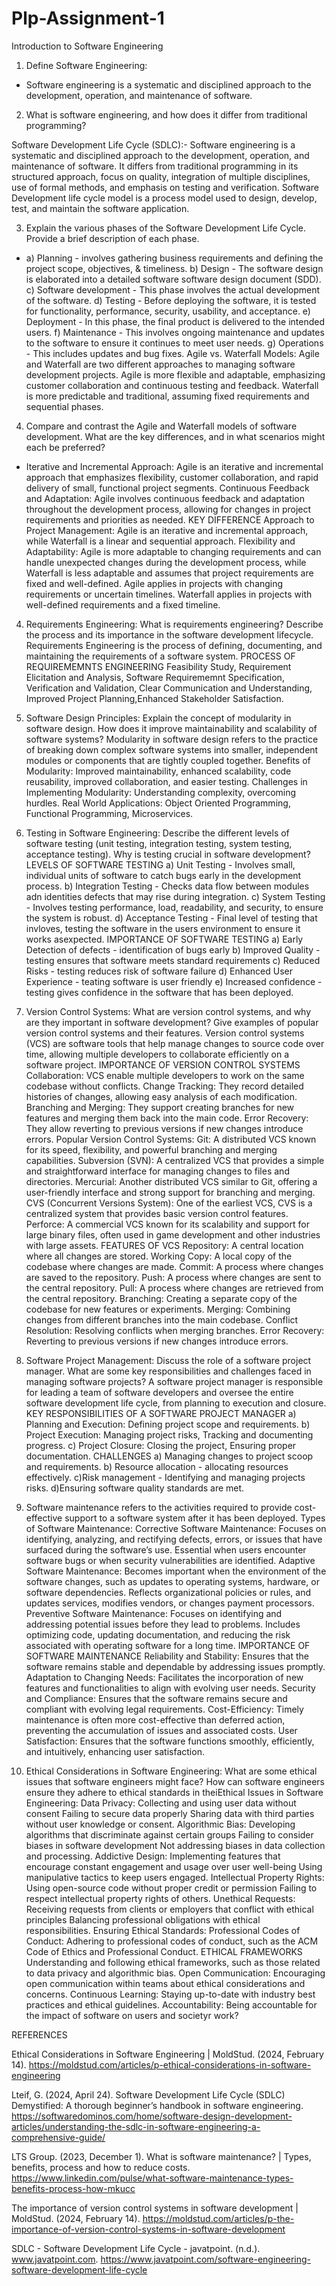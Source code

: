# Plp-Assignment-1
Introduction to Software Engineering

1. Define Software Engineering:
- Software engineering is a systematic and disciplined approach to the development, operation, and maintenance of software. 

2. What is software engineering, and how does it differ from traditional programming?

  Software Development Life Cycle (SDLC):- Software engineering is a systematic and disciplined approach to the development, operation, and maintenance of software. It differs from traditional programming in its structured approach, focus on quality, integration of multiple disciplines, use of formal methods, and emphasis on testing and verification. Software Development life cycle model is a process model used to design, develop, test, and maintain the software application.

3. Explain the various phases of the Software Development Life Cycle. Provide a brief description of each phase.
- a) Planning - involves gathering business requirements and defining the project scope, objectives, & timeliness.
b) Design - The software design is elaborated into a detailed software software design document (SDD). 
c) Software development - This phase involves the actual development of the software.
d)  Testing - Before deploying the software, it is tested for functionality, performance, security, usability, and acceptance.
e) Deployment - In this phase, the final product is delivered to the intended users. 
f) Maintenance - This involves ongoing maintenance and updates to the software to ensure it continues to meet user needs. 
g) Operations - This includes updates and bug fixes.
Agile vs. Waterfall Models: Agile and Waterfall are two different approaches to managing software development projects. Agile is more flexible and adaptable, emphasizing customer collaboration and continuous testing and feedback. Waterfall is more predictable and traditional, assuming fixed requirements and sequential phases.

4. Compare and contrast the Agile and Waterfall models of software development. What are the key differences, and in what scenarios might each be preferred?
- Iterative and Incremental Approach: Agile is an iterative and incremental approach that emphasizes flexibility, customer collaboration, and rapid delivery of small, functional project segments.
Continuous Feedback and Adaptation: Agile involves continuous feedback and adaptation throughout the development process, allowing for changes in project requirements and priorities as needed.
KEY DIFFERENCE
Approach to Project Management: Agile is an iterative and incremental approach, while Waterfall is a linear and sequential approach.
Flexibility and Adaptability: Agile is more adaptable to changing requirements and can handle unexpected changes during the development process, while Waterfall is less adaptable and assumes that project requirements are fixed and well-defined.
Agile applies in projects with changing requirements or uncertain timelines.
Waterfall applies in projects with well-defined requirements and a fixed timeline.


4. Requirements Engineering: What is requirements engineering? Describe the process and its importance in the software development lifecycle.
Requirements Engineering is the process of defining, documenting, and maintaining the requirements of a software system.
PROCESS OF REQUIREMEMNTS ENGINEERING
Feasibility Study, Requirement Elicitation and Analysis, Software Requirememnt Specification, Verification and Validation, Clear Communication and Understanding, Improved Project Planning,Enhanced Stakeholder Satisfaction. 


5. Software Design Principles: Explain the concept of modularity in software design. How does it improve maintainability and scalability of software systems? 
Modularity in software design refers to the practice of breaking down complex software systems into smaller, independent modules or components that are tightly coupled together.
Benefits of Modularity: Improved maintainability, enhanced scalability, code reusability, improved collaboration, and easier testing.
Challenges in Implementing Modularity: Understanding complexity, overcoming hurdles.
Real World Applications: Object Oriented Programming, Functional Programming, Microservices. 

6. Testing in Software Engineering: Describe the different levels of software testing (unit testing, integration testing, system testing, acceptance testing). Why is testing crucial in software development?
LEVELS OF SOFTWARE TESTING 
a) Unit Testing - Involves small, individual units of software to catch bugs early in the development process. 
b) Integration Testing - Checks data flow between modules adn identities defects that may rise during integration. 
c) System Testing - Involves testing performance, load, readability, and security, to ensure the system is robust. 
d) Acceptance Testing - Final level of testing that invloves, testing the software in the users environment to ensure it works asexpected. 
IMPORTANCE OF SOFTWARE TESTING 
a) Early Detection of defects - identification of bugs early
b) Improved Quality - testing ensures that software meets standard requirements 
c) Reduced Risks - testing reduces risk of software failure
d) Enhanced User Experience - teating software is user friendly 
e) Increased confidence - testing gives confidence in the software that has been deployed. 


7. Version Control Systems: What are version control systems, and why are they important in software development? Give examples of popular version control systems and their features.
Version control systems (VCS) are software tools that help manage changes to source code over time, allowing multiple developers to collaborate efficiently on a software project. 
IMPORTANCE OF VERSION CONTROL SYSTEMS
Collaboration: VCS enable multiple developers to work on the same codebase without conflicts.
Change Tracking: They record detailed histories of changes, allowing easy analysis of each modification.
Branching and Merging: They support creating branches for new features and merging them back into the main code.
Error Recovery: They allow reverting to previous versions if new changes introduce errors.
Popular Version Control Systems:
Git: A distributed VCS known for its speed, flexibility, and powerful branching and merging capabilities.
Subversion (SVN): A centralized VCS that provides a simple and straightforward interface for managing changes to files and directories.
Mercurial: Another distributed VCS similar to Git, offering a user-friendly interface and strong support for branching and merging.
CVS (Concurrent Versions System): One of the earliest VCS, CVS is a centralized system that provides basic version control features.
Perforce: A commercial VCS known for its scalability and support for large binary files, often used in game development and other industries with large assets. 
FEATURES OF VCS
Repository: A central location where all changes are stored.
Working Copy: A local copy of the codebase where changes are made.
Commit: A process where changes are saved to the repository.
Push: A process where changes are sent to the central repository.
Pull: A process where changes are retrieved from the central repository.
Branching: Creating a separate copy of the codebase for new features or experiments.
Merging: Combining changes from different branches into the main codebase.
Conflict Resolution: Resolving conflicts when merging branches.
Error Recovery: Reverting to previous versions if new changes introduce errors.

8. Software Project Management: Discuss the role of a software project manager. What are some key responsibilities and challenges faced in managing software projects? A software project manager is responsible for leading a team of software developers and oversee the entire software development life cycle, from planning to execution and closure. 
KEY RESPONSIBILITIES OF A SOFTWARE PROJECT MANAGER 
a) Planning and Execution:
Defining project scope and requirements.
b) Project Execution: Managing project risks, Tracking and documenting progress. 
c) Project Closure: Closing the project,
Ensuring proper documentation. 
CHALLENGES 
a) Managing changes to project scoop and requirements. 
b) Resource allocation - allocating resources effectively.
c)Risk management - Identifying and managing projects risks. 
d)Ensuring software quality standards are met. 

9. Software maintenance refers to the activities required to provide cost-effective support to a software system after it has been deployed.
Types of Software Maintenance:
Corrective Software Maintenance:
Focuses on identifying, analyzing, and rectifying defects, errors, or issues that have surfaced during the software’s use.
Essential when users encounter software bugs or when security vulnerabilities are identified.
Adaptive Software Maintenance:
Becomes important when the environment of the software changes, such as updates to operating systems, hardware, or software dependencies.
Reflects organizational policies or rules, and updates services, modifies vendors, or changes payment processors.
Preventive Software Maintenance:
Focuses on identifying and addressing potential issues before they lead to problems.
Includes optimizing code, updating documentation, and reducing the risk associated with operating software for a long time. 
IMPORTANCE OF SOFTWARE MAINTENANCE
Reliability and Stability:
Ensures that the software remains stable and dependable by addressing issues promptly.
Adaptation to Changing Needs:
Facilitates the incorporation of new features and functionalities to align with evolving user needs.
Security and Compliance:
Ensures that the software remains secure and compliant with evolving legal requirements.
Cost-Efficiency:
Timely maintenance is often more cost-effective than deferred action, preventing the accumulation of issues and associated costs.
User Satisfaction:
Ensures that the software functions smoothly, efficiently, and intuitively, enhancing user satisfaction.

10. Ethical Considerations in Software Engineering: What are some ethical issues that software engineers might face? How can software engineers ensure they adhere to ethical standards in theiEthical Issues in Software Engineering:
Data Privacy:
Collecting and using user data without consent
Failing to secure data properly
Sharing data with third parties without user knowledge or consent.
Algorithmic Bias:
Developing algorithms that discriminate against certain groups
Failing to consider biases in software development
Not addressing biases in data collection and processing.
Addictive Design:
Implementing features that encourage constant engagement and usage over user well-being
Using manipulative tactics to keep users engaged.
Intellectual Property Rights:
Using open-source code without proper credit or permission
Failing to respect intellectual property rights of others.
Unethical Requests:
Receiving requests from clients or employers that conflict with ethical principles
Balancing professional obligations with ethical responsibilities.
Ensuring Ethical Standards:
Professional Codes of Conduct:
Adhering to professional codes of conduct, such as the ACM Code of Ethics and Professional Conduct.
ETHICAL FRAMEWORKS
Understanding and following ethical frameworks, such as those related to data privacy and algorithmic bias.
Open Communication:
Encouraging open communication within teams about ethical considerations and concerns.
Continuous Learning:
Staying up-to-date with industry best practices and ethical guidelines.
Accountability:
Being accountable for the impact of software on users and societyr work?


REFERENCES 


Ethical Considerations in Software Engineering | MoldStud. (2024, February 14). https://moldstud.com/articles/p-ethical-considerations-in-software-engineering

Lteif, G. (2024, April 24). Software Development Life Cycle (SDLC) Demystified: A thorough beginner’s handbook in software engineering. https://softwaredominos.com/home/software-design-development-articles/understanding-the-sdlc-in-software-engineering-a-comprehensive-guide/

LTS Group. (2023, December 1). What is software maintenance? | Types, benefits, process and how to reduce costs. https://www.linkedin.com/pulse/what-software-maintenance-types-benefits-process-how-mkucc

The importance of version control systems in software 
development | MoldStud. (2024, February 14). https://moldstud.com/articles/p-the-importance-of-version-control-systems-in-software-development

SDLC - Software Development Life Cycle - javatpoint. (n.d.). www.javatpoint.com. https://www.javatpoint.com/software-engineering-software-development-life-cycle

